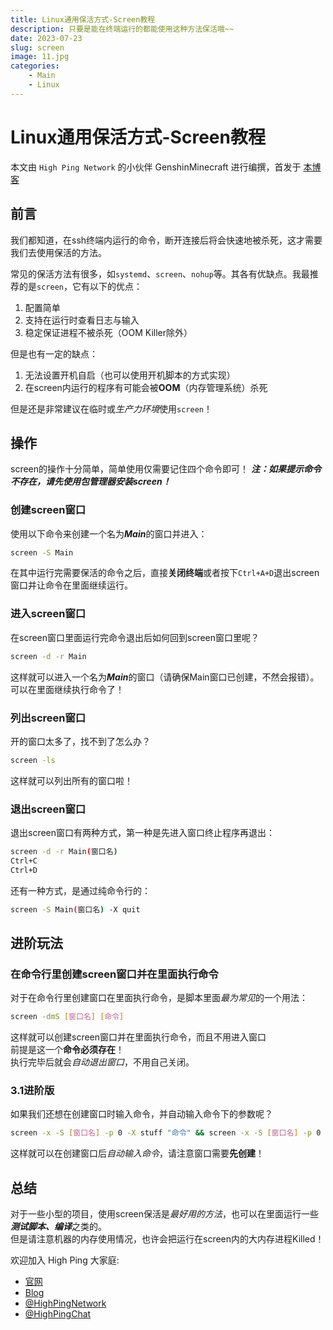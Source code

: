 ```yaml
---
title: Linux通用保活方式-Screen教程
description: 只要是能在终端运行的都能使用这种方法保活哦~~
date: 2023-07-23
slug: screen
image: 11.jpg
categories:
    - Main
    - Linux
---
```


# Linux通用保活方式-Screen教程

本文由 `High Ping Network` 的小伙伴 GenshinMinecraft 进行编撰，首发于 [本博客](https://blog.highp.ing)

## 前言
我们都知道，在ssh终端内运行的命令，断开连接后将会快速地被杀死，这才需要我们去使用保活的方法。

常见的保活方法有很多，如`systemd`、`screen`、`nohup`等。其各有优缺点。我最推荐的是`screen`，它有以下的优点：
1. 配置简单
2. 支持在运行时查看日志与输入
3. 稳定保证进程不被杀死（OOM Killer除外）

但是也有一定的缺点：
1. 无法设置开机自启（也可以使用开机脚本的方式实现）
2. 在screen内运行的程序有可能会被**OOM**（内存管理系统）杀死

但是还是非常建议在临时或*生产力环境*使用`screen`！

## 操作
screen的操作十分简单，简单使用仅需要记住四个命令即可！
***注：如果提示命令不存在，请先使用包管理器安装screen！***

### 创建screen窗口
使用以下命令来创建一个名为***Main***的窗口并进入：
```bash
screen -S Main
```

在其中运行完需要保活的命令之后，直接**关闭终端**或者按下`Ctrl+A+D`退出screen窗口并让命令在里面继续运行。

### 进入screen窗口
在screen窗口里面运行完命令退出后如何回到screen窗口里呢？
```bash
screen -d -r Main
```
这样就可以进入一个名为***Main***的窗口（请确保Main窗口已创建，不然会报错）。可以在里面继续执行命令了！

### 列出screen窗口
开的窗口太多了，找不到了怎么办？
```bash
screen -ls
```
这样就可以列出所有的窗口啦！

### 退出screen窗口
退出screen窗口有两种方式，第一种是先进入窗口终止程序再退出：
```bash
screen -d -r Main(窗口名)
Ctrl+C
Ctrl+D
```

还有一种方式，是通过纯命令行的：
```bash
screen -S Main(窗口名) -X quit
```

## 进阶玩法
### 在命令行里创建screen窗口并在里面执行命令
对于在命令行里创建窗口在里面执行命令，是脚本里面*最为常见*的一个用法：
```bash
screen -dmS [窗口名] [命令]
```
这样就可以创建screen窗口并在里面执行命令，而且不用进入窗口\
前提是这一个**命令必须存在**！\
执行完毕后就会*自动退出窗口*，不用自己关闭。

### 3.1进阶版
如果我们还想在创建窗口时输入命令，并自动输入命令下的参数呢？
```bash
screen -x -S [窗口名] -p 0 -X stuff "命令" && screen -x -S [窗口名] -p 0 -X stuff $'\n'
```
这样就可以在创建窗口后*自动输入命令*，请注意窗口需要**先创建**！

## 总结
对于一些小型的项目，使用screen保活是*最好用的方法*，也可以在里面运行一些***测试脚本、编译***之类的。\
但是请注意机器的内存使用情况，也许会把运行在screen内的大内存进程Killed！

欢迎加入 High Ping 大家庭:
- [官网](https://highp.ing)
- [Blog](https://blog.highp.ing)
- [@HighPingNetwork](https://t.me/HighPingNetwork)
- [@HighPingChat](https://t.me/highpingchat)